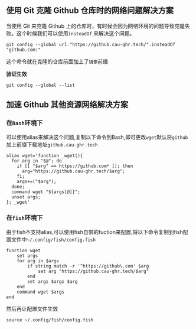 ## 使用 Git 克隆 Github 仓库时的网络问题解决方案

当使用 Git 来克隆 Github 上的仓库时，有时候会因为网络环境的问题导致克隆失败。这个时候我们可以使用`insteadOf` 来解决这个问题。


``` shell
git config --global url."https://github.cau-ghr.tech/".insteadOf "github.com:"
```

这个命令就在克隆的仓库前面加上了`镜像`前缀



**验证生效**
``` shell
git config --global --list
```


## 加速 Github 其他资源网络解决方案

### 在`Bash`环境下

可以使用alias来解决这个问题,复制以下命令到Bash,即可更改`wget`默认将`github`加上前缀下载地址`github.cau-ghr.tech`

``` shell
alias wget='function _wget(){ 
  for arg in "$@"; do 
    if [[ "$arg" == https://github.com* ]]; then 
      arg="https://github.cau-ghr.tech/$arg"; 
    fi; 
    args+=("$arg"); 
  done; 
  command wget "${args[@]}"; 
  unset args; 
}; _wget'
```

### 在`fish`环境下

由于fish不支持alias,可以使用fish自带的fuction来配置,将以下命令复制到fish配置文件中`~/.config/fish/config.fish`

``` shell
function wget
    set args
    for arg in $argv
        if string match -r '^https://github\.com' $arg
            set arg "https://github.cau-ghr.tech/$arg"
        end
        set args $args $arg
    end
    command wget $args
end
```
然后再让配置文件生效
``` shell
source ~/.config/fish/config.fish
```
